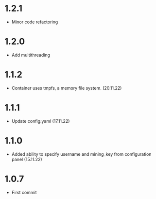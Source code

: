 # 1.2.1

- Minor code refactoring

# 1.2.0

- Add multithreading

# 1.1.2

- Container uses tmpfs, a memory file system. (20.11.22)

# 1.1.1

- Update config.yaml (17.11.22)

# 1.1.0

- Added ability to specify username and mining_key from configuration panel (15.11.22)

# 1.0.7

- First commit
